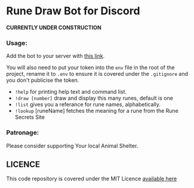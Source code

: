 # Rune Draw Bot for Discord #

**CURRENTLY UNDER CONSTRUCTION**

### Usage: ###

Add the bot to your server with [this link](https://discord.com/api/oauth2/authorize?client_id=714237973486633031&permissions=18432&scope=bot).

You will also need to put your token into the `env` file in the root of the project,
rename it to `.env` to ensure it is covered under the `.gitignore` and you don't
publicise the token.

- `!help` for printing help text and command list.
- `!draw [number]`  draw and display this many runes, default is one
- `!list` gives you a referance for rune names, alphabetically.
- `!lookup` [runeName] fetches the meaning for a rune from the Rune Secrets Site

### Patronage: ###

Please consider supporting Your local Animal Shelter. 

## LICENCE ##

This code repository is covered under the MIT Licence [available here](./LICENCE)
